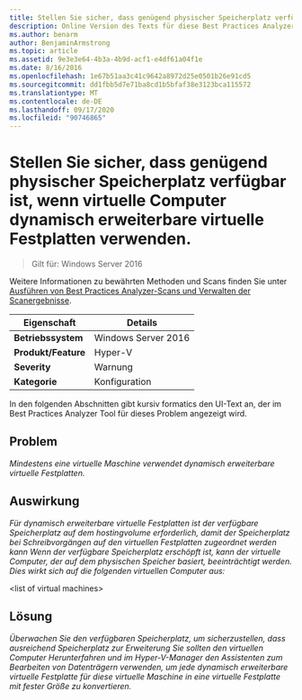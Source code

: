 ```yaml
---
title: Stellen Sie sicher, dass genügend physischer Speicherplatz verfügbar ist, wenn virtuelle Computer dynamisch erweiterbare virtuelle Festplatten verwenden.
description: Online Version des Texts für diese Best Practices Analyzer Regel.
ms.author: benarm
author: BenjaminArmstrong
ms.topic: article
ms.assetid: 9e3e3e64-4b3a-4b9d-acf1-e4df61a04f1e
ms.date: 8/16/2016
ms.openlocfilehash: 1e67b51aa3c41c9642a8972d25e0501b26e91cd5
ms.sourcegitcommit: dd1fbb5d7e71ba8cd1b5bfaf38e3123bca115572
ms.translationtype: MT
ms.contentlocale: de-DE
ms.lasthandoff: 09/17/2020
ms.locfileid: "90746865"
---
```

# <a name="ensure-sufficient-physical-disk-space-is-available-when-virtual-machines-use-dynamically-expanding-virtual-hard-disks"></a>Stellen Sie sicher, dass genügend physischer Speicherplatz verfügbar ist, wenn virtuelle Computer dynamisch erweiterbare virtuelle Festplatten verwenden.

>Gilt für: Windows Server 2016

Weitere Informationen zu bewährten Methoden und Scans finden Sie unter [Ausführen von Best Practices Analyzer-Scans und Verwalten der Scanergebnisse](https://go.microsoft.com/fwlink/p/?LinkID=223177).

|Eigenschaft|Details|
|-|-|
|**Betriebssystem**|Windows Server 2016|
|**Produkt/Feature**|Hyper-V|
|**Severity**|Warnung|
|**Kategorie**|Konfiguration|

In den folgenden Abschnitten gibt kursiv formatics den UI-Text an, der im Best Practices Analyzer Tool für dieses Problem angezeigt wird.

## <a name="issue"></a>Problem
*Mindestens eine virtuelle Maschine verwendet dynamisch erweiterbare virtuelle Festplatten.*

## <a name="impact"></a>Auswirkung
*Für dynamisch erweiterbare virtuelle Festplatten ist der verfügbare Speicherplatz auf dem hostingvolume erforderlich, damit der Speicherplatz bei Schreibvorgängen auf den virtuellen Festplatten zugeordnet werden kann Wenn der verfügbare Speicherplatz erschöpft ist, kann der virtuelle Computer, der auf dem physischen Speicher basiert, beeinträchtigt werden. Dies wirkt sich auf die folgenden virtuellen Computer aus:*

\<list of virtual machines>

## <a name="resolution"></a>Lösung
*Überwachen Sie den verfügbaren Speicherplatz, um sicherzustellen, dass ausreichend Speicherplatz zur Erweiterung Sie sollten den virtuellen Computer Herunterfahren und im Hyper-V-Manager den Assistenten zum Bearbeiten von Datenträgern verwenden, um jede dynamisch erweiterbare virtuelle Festplatte für diese virtuelle Maschine in eine virtuelle Festplatte mit fester Größe zu konvertieren.*



